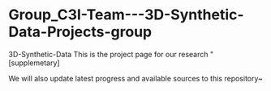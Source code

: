 # Group_C3I-Team---3D-Synthetic-Data-Projects-group
3D-Synthetic-Data
This is the project page for our research "    [supplemetary]

We will also update latest progress and available sources to this repository~ 


